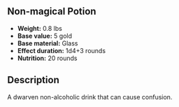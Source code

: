 ## Non-magical Potion

- **Weight:** 0.8 lbs
- **Base value:** 5 gold
- **Base material:** Glass
- **Effect duration:** 1d4+3 rounds
- **Nutrition:** 20 rounds

## Description

A dwarven non-alcoholic drink that can cause confusion.
